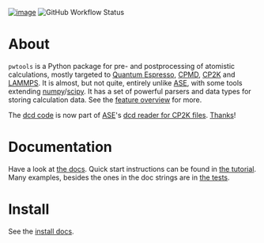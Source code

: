 [![image](https://zenodo.org/badge/51149109.svg)](https://zenodo.org/badge/latestdoi/51149109)
![GitHub Workflow Status](https://img.shields.io/github/actions/workflow/status/elcorto/pwtools/ci.yml?label=tests)

# About

`pwtools` is a Python package for pre- and postprocessing of atomistic
calculations, mostly targeted to [Quantum
Espresso](http://www.quantum-espresso.org), [CPMD](http://www.cpmd.org),
[CP2K](http://cp2k.org) and [LAMMPS](http://lammps.org). It is almost,
but not quite, entirely unlike [ASE](https://wiki.fysik.dtu.dk/ase),
with some tools extending
[numpy](http://www.numpy.org)/[scipy](http://www.scipy.org). It has a
set of powerful parsers and data types for storing calculation data. See
the [feature
overview](http://elcorto.github.io/pwtools/written/features.html) for
more.

The [dcd
code](https://github.com/elcorto/pwtools/blob/master/src/pwtools/dcd.py)
is now part of [ASE](https://wiki.fysik.dtu.dk/ase)'s [dcd reader for
CP2K files](https://gitlab.com/ase/ase/blob/master/ase/io/cp2k.py).
[Thanks](https://gitlab.com/ase/ase/merge_requests/1109)!

# Documentation

Have a look at [the docs](http://elcorto.github.io/pwtools). Quick start
instructions can be found in [the
tutorial](http://elcorto.github.io/pwtools/written/tutorial.html). Many
examples, besides the ones in the doc strings are in [the
tests](https://github.com/elcorto/pwtools/tree/master/test).

# Install

See the [install
docs](http://elcorto.github.io/pwtools/written/install.html).
